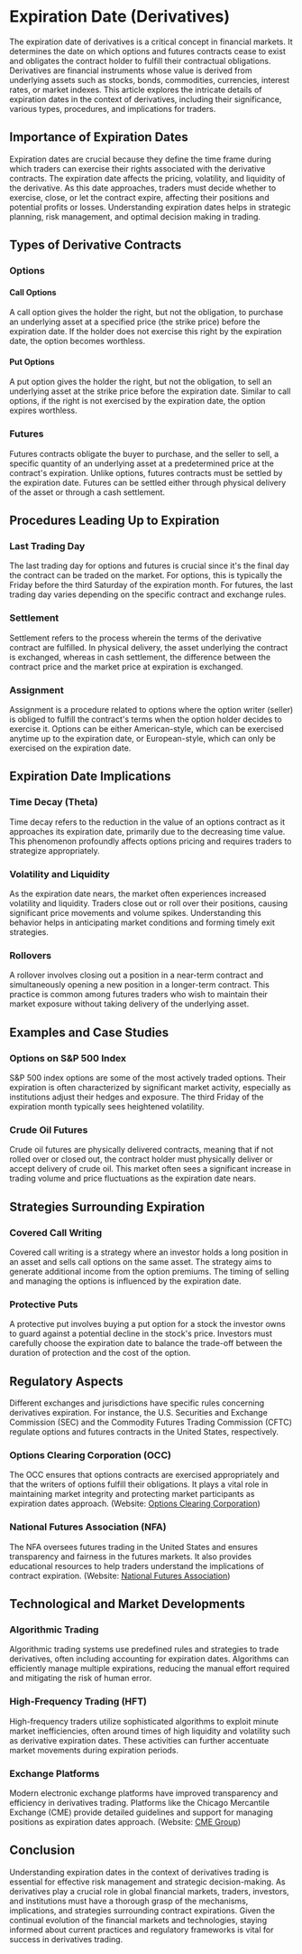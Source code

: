 # Expiration Date (Derivatives)

The expiration date of derivatives is a critical concept in financial markets. It determines the date on which options and futures contracts cease to exist and obligates the contract holder to fulfill their contractual obligations. Derivatives are financial instruments whose value is derived from underlying assets such as stocks, bonds, commodities, currencies, interest rates, or market indexes. This article explores the intricate details of expiration dates in the context of derivatives, including their significance, various types, procedures, and implications for traders.

## Importance of Expiration Dates

Expiration dates are crucial because they define the time frame during which traders can exercise their rights associated with the derivative contracts. The expiration date affects the pricing, volatility, and liquidity of the derivative. As this date approaches, traders must decide whether to exercise, close, or let the contract expire, affecting their positions and potential profits or losses. Understanding expiration dates helps in strategic planning, risk management, and optimal decision making in trading.

## Types of Derivative Contracts

### Options

#### Call Options
A call option gives the holder the right, but not the obligation, to purchase an underlying asset at a specified price (the strike price) before the expiration date. If the holder does not exercise this right by the expiration date, the option becomes worthless.

#### Put Options
A put option gives the holder the right, but not the obligation, to sell an underlying asset at the strike price before the expiration date. Similar to call options, if the right is not exercised by the expiration date, the option expires worthless.

### Futures

Futures contracts obligate the buyer to purchase, and the seller to sell, a specific quantity of an underlying asset at a predetermined price at the contract's expiration. Unlike options, futures contracts must be settled by the expiration date. Futures can be settled either through physical delivery of the asset or through a cash settlement.

## Procedures Leading Up to Expiration

### Last Trading Day

The last trading day for options and futures is crucial since it's the final day the contract can be traded on the market. For options, this is typically the Friday before the third Saturday of the expiration month. For futures, the last trading day varies depending on the specific contract and exchange rules.

### Settlement

Settlement refers to the process wherein the terms of the derivative contract are fulfilled. In physical delivery, the asset underlying the contract is exchanged, whereas in cash settlement, the difference between the contract price and the market price at expiration is exchanged.

### Assignment

Assignment is a procedure related to options where the option writer (seller) is obliged to fulfill the contract's terms when the option holder decides to exercise it. Options can be either American-style, which can be exercised anytime up to the expiration date, or European-style, which can only be exercised on the expiration date.

## Expiration Date Implications

### Time Decay (Theta)

Time decay refers to the reduction in the value of an options contract as it approaches its expiration date, primarily due to the decreasing time value. This phenomenon profoundly affects options pricing and requires traders to strategize appropriately.

### Volatility and Liquidity

As the expiration date nears, the market often experiences increased volatility and liquidity. Traders close out or roll over their positions, causing significant price movements and volume spikes. Understanding this behavior helps in anticipating market conditions and forming timely exit strategies.

### Rollovers

A rollover involves closing out a position in a near-term contract and simultaneously opening a new position in a longer-term contract. This practice is common among futures traders who wish to maintain their market exposure without taking delivery of the underlying asset.

## Examples and Case Studies

### Options on S&P 500 Index

S&P 500 index options are some of the most actively traded options. Their expiration is often characterized by significant market activity, especially as institutions adjust their hedges and exposure. The third Friday of the expiration month typically sees heightened volatility.

### Crude Oil Futures

Crude oil futures are physically delivered contracts, meaning that if not rolled over or closed out, the contract holder must physically deliver or accept delivery of crude oil. This market often sees a significant increase in trading volume and price fluctuations as the expiration date nears.

## Strategies Surrounding Expiration

### Covered Call Writing

Covered call writing is a strategy where an investor holds a long position in an asset and sells call options on the same asset. The strategy aims to generate additional income from the option premiums. The timing of selling and managing the options is influenced by the expiration date.

### Protective Puts

A protective put involves buying a put option for a stock the investor owns to guard against a potential decline in the stock's price. Investors must carefully choose the expiration date to balance the trade-off between the duration of protection and the cost of the option.

## Regulatory Aspects

Different exchanges and jurisdictions have specific rules concerning derivatives expiration. For instance, the U.S. Securities and Exchange Commission (SEC) and the Commodity Futures Trading Commission (CFTC) regulate options and futures contracts in the United States, respectively.

### Options Clearing Corporation (OCC)

The OCC ensures that options contracts are exercised appropriately and that the writers of options fulfill their obligations. It plays a vital role in maintaining market integrity and protecting market participants as expiration dates approach. (Website: [Options Clearing Corporation](https://www.theocc.com/))

### National Futures Association (NFA)

The NFA oversees futures trading in the United States and ensures transparency and fairness in the futures markets. It also provides educational resources to help traders understand the implications of contract expiration. (Website: [National Futures Association](https://www.nfa.futures.org/))

## Technological and Market Developments

### Algorithmic Trading

Algorithmic trading systems use predefined rules and strategies to trade derivatives, often including accounting for expiration dates. Algorithms can efficiently manage multiple expirations, reducing the manual effort required and mitigating the risk of human error.

### High-Frequency Trading (HFT)

High-frequency traders utilize sophisticated algorithms to exploit minute market inefficiencies, often around times of high liquidity and volatility such as derivative expiration dates. These activities can further accentuate market movements during expiration periods.

### Exchange Platforms

Modern electronic exchange platforms have improved transparency and efficiency in derivatives trading. Platforms like the Chicago Mercantile Exchange (CME) provide detailed guidelines and support for managing positions as expiration dates approach. (Website: [CME Group](https://www.cmegroup.com/))

## Conclusion

Understanding expiration dates in the context of derivatives trading is essential for effective risk management and strategic decision-making. As derivatives play a crucial role in global financial markets, traders, investors, and institutions must have a thorough grasp of the mechanisms, implications, and strategies surrounding contract expirations. Given the continual evolution of the financial markets and technologies, staying informed about current practices and regulatory frameworks is vital for success in derivatives trading.